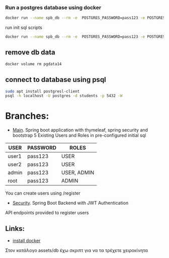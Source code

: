 ### Run a postgres database using docker

```bash
docker run --name spb_db --rm -e  POSTGRES_PASSWORD=pass123 -e POSTGRES_DB=taxSys --net=host -v pgdata14:/var/lib/postgresql/data  -d postgres:14
```
run init sql scripts
```bash
docker run --name spb_db --rm -e  POSTGRES_PASSWORD=pass123 -e POSTGRES_DB=taxSys --net=host -v "$(pwd)"/assets/db:/docker-entrypoint-initdb.d -v pgdata14:/var/lib/postgresql/data -d postgres:14
```

## remove db data
```bash
docker volume rm pgdata14
```

## connect to database using psql

```bash
sudo apt install postgresl-client
psql -h localhost -U postgres -d students -p 5432 -W
```

# Branches:
* [Main](https://gitlab.com/atsadimas/springbootdemo). Spring boot application with thymeleaf, spring security and bootstrap 5
Existing Users and Roles in pre-configured initial sql

| USER  | PASSWORD | ROLES       |
|-------|----------|-------------|
| user1 | pass123  | USER        |
| user2 | pass123  | USER        |
| admin | pass123  | USER, ADMIN |
| root  | pass123  | ADMIN       |
 
You can create users using /register
* [Security](https://gitlab.com/atsadimas/springbootdemo/-/tree/security). Spring Boot Backend with JWT Authentication

API endpoints provided to register users

## Links:
* [install docker](https://tinyurl.com/2m3bhahn)


Στον κατάλογο assets/db έχω σκριπτ για να τα τρέχετε χειροκίνητα